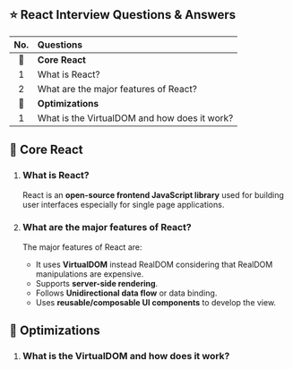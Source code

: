 ## :star: React Interview Questions & Answers

| No. | Questions |
|:---:|:---|
| :dart:  | __Core React__ |
| 1 | What is React? |
| 2 | What are the major features of React? |
| :rainbow:  | __Optimizations__ |
| 1 | What is the VirtualDOM and how does it work? |


## :dart: Core React

1. ### What is React? ###

   React is an __open-source frontend JavaScript library__ used for building user interfaces especially for single page applications. 

2. ### What are the major features of React?

   The major features of React are:

   - It uses __VirtualDOM__ instead RealDOM considering that RealDOM manipulations are expensive.
   - Supports __server-side rendering__.
   - Follows __Unidirectional data flow__ or data binding.
   - Uses __reusable/composable UI components__ to develop the view.

## :rainbow: Optimizations

1. ### What is the VirtualDOM and how does it work?
